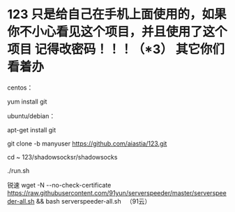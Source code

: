 # 123 只是给自己在手机上面使用的，如果你不小心看见这个项目，并且使用了这个项目 记得改密码！！！（*3） 其它你们看着办 
centos：

yum install git


ubuntu/debian：

apt-get install git




git clone -b manyuser https://github.com/aiastia/123.git


cd ~ 123/shadowsocksr/shadowsocks

./run.sh

锐速 wget -N --no-check-certificate https://raw.githubusercontent.com/91yun/serverspeeder/master/serverspeeder-all.sh && bash serverspeeder-all.sh   （91云）
